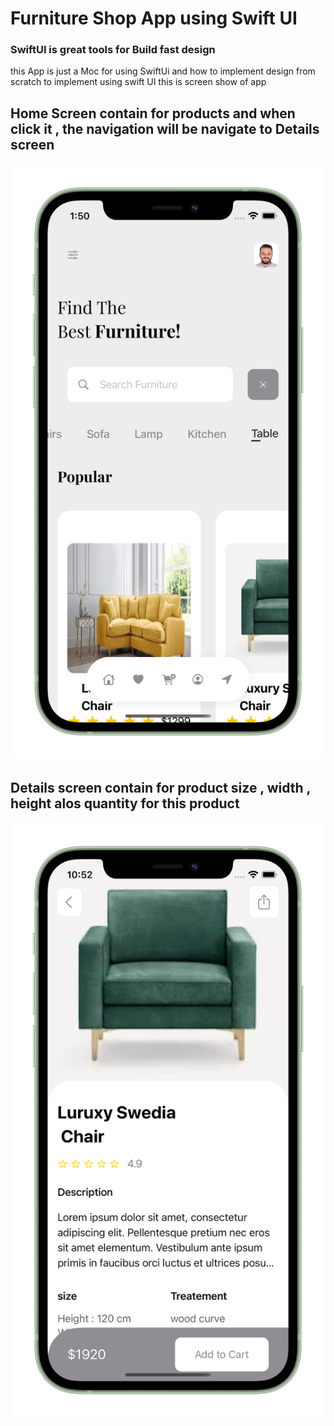 # Furniture Shop App using Swift UI
  ### SwiftUI is great tools for Build fast design 
this App is just a Moc for using SwiftUi and how to implement design from scratch to implement using swift UI
this is screen show of app 
## Home Screen contain for products and when click it , the navigation will be navigate to Details screen
![image](https://github.com/AngeloXcode/Furniture-Shop-App-UI-/blob/main/screenshot/Home.png)

## Details screen contain for product size , width , height alos quantity for this product 
![image](https://github.com/AngeloXcode/Furniture-Shop-App-UI-/blob/main/screenshot/Detials.png)
